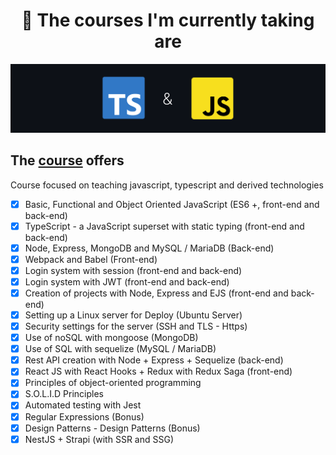 
<h1 align="center">
🧠 The courses I'm currently taking are </h1>

<p align="center">
   <img src="@readmeImages/ts&js.png">
</p>

## The [course](https://www.udemy.com/course/curso-de-javascript-moderno-do-basico-ao-avancado/) offers 

Course focused on teaching javascript, typescript and derived technologies

- [x] Basic, Functional and Object Oriented JavaScript (ES6 +, front-end and back-end)
- [x] TypeScript - a JavaScript superset with static typing (front-end and back-end)
- [x] Node, Express, MongoDB and MySQL / MariaDB (Back-end)
- [x] Webpack and Babel (Front-end)
- [x] Login system with session (front-end and back-end)
- [x] Login system with JWT (front-end and back-end)
- [x] Creation of projects with Node, Express and EJS (front-end and back-end)
- [x] Setting up a Linux server for Deploy (Ubuntu Server)
- [x] Security settings for the server (SSH and TLS - Https)
- [x] Use of noSQL with mongoose (MongoDB)
- [x] Use of SQL with sequelize (MySQL / MariaDB)
- [x] Rest API creation with Node + Express + Sequelize (back-end)
- [x] React JS with React Hooks + Redux with Redux Saga (front-end)
- [x] Principles of object-oriented programming
- [x] S.O.L.I.D Principles
- [x] Automated testing with Jest
- [x] Regular Expressions (Bonus)
- [x] Design Patterns - Design Patterns (Bonus)
- [x] NestJS + Strapi (with SSR and SSG)
